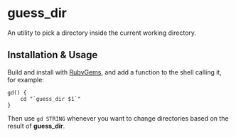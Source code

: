 # guess_dir

An utility to pick a directory inside the current working directory.

## Installation & Usage

Build and install with [RubyGems](http://rubygems.org/), and add a function to the shell calling it, for example:

	gd() {
		cd "`guess_dir $1`"
	}

Then use `gd STRING` whenever you want to change directories based on the result of **guess_dir**.
